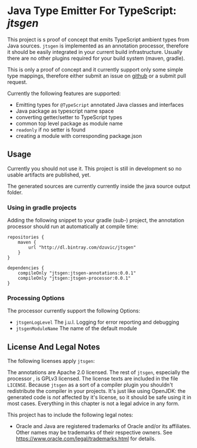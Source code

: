 # Java Type Emitter For TypeScript: _jtsgen_

This project is s proof of concept that emits TypeScript ambient types
from Java sources.
`jtsgen` is implemented as an annotation processor, therefore it should be
easily integrated in your current build infrastructure. Usually there
are no other plugins required for your build system (maven, gradle).

This is only a proof of concept and it currently support only some simple
type mappings, therefore either submit an issue on [github](https://github.com/dzuvic/jtsgen/issues)
or a submit pull request.

Currently the following features are supported:

* Emitting types for `@TypeScript` annotated Java classes and interfaces
* Java package as typescript name space
* converting getter/setter to TypeScript types
* common top level package as module name
* `readonly` if no setter is found
* creating a module with corresponding package.json


## Usage

Currently you should not use it. This project is still in development
so no usable artifacts are published, yet.

The generated sources are currently currently inside the java source
output folder.

### Using in gradle projects

Adding the following snippet to your gradle (sub-) project, the annotation
processor should run at automatically at compile time:

````
repositories {
    maven {
        url "http://dl.bintray.com/dzuvic/jtsgen"
    }
}

dependencies {
    compileOnly "jtsgen:jtsgen-annotations:0.0.1"
    compileOnly "jtsgen:jtsgen-processor:0.0.1"
}
````

### Processing Options

The processor currently support the following Options:

* `jtsgenLogLevel` The j.u.l. Logging for error reporting and debugging
* `jtsgenModuleName` The name of the default module


## License And Legal Notes

The following licenses apply `jtsgen`:

The annotations are Apache 2.0 licensed. The rest of `jtsgen`,
especially the processor , is GPLv3 licensed. The license texts are
included in the file `LICENSE`. Because `jtsgen` as a sort of a compiler
plugin you shouldn't redistribute the compiler in your projects. It's
just like using OpenJDK: the generated code is *not* affected by
it's license, so it should be safe using it in most cases. Everything in
this chapter is not a legal advice in any form.

This project has to include the following legal notes:

* Oracle and Java are registered trademarks of Oracle and/or its affiliates.
  Other names may be trademarks of their respective owners. See
  https://www.oracle.com/legal/trademarks.html for details.

